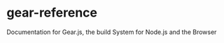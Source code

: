 gear-reference
==============

Documentation for Gear.js, the build System for Node.js and the Browser
